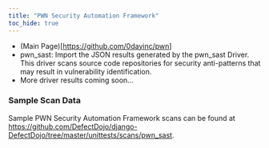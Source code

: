 ```yaml
---
title: "PWN Security Automation Framework"
toc_hide: true
---
```

- (Main Page)\[<https://github.com/0dayinc/pwn>\]
- pwn_sast: Import the JSON results generated by the pwn_sast Driver.  This driver scans source code repositories for security anti-patterns that may result in vulnerability identification.
- More driver results coming soon...
### Sample Scan Data
Sample PWN Security Automation Framework scans can be found at https://github.com/DefectDojo/django-DefectDojo/tree/master/unittests/scans/pwn_sast.